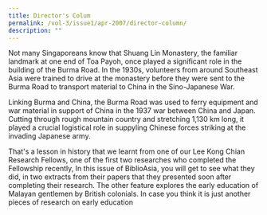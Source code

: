 ```yaml
---
title: Director's Colum
permalink: /vol-3/issue1/apr-2007/director-column/
description: ""
---
```

Not many Singaporeans know that Shuang Lin Monastery, the familiar landmark at one end of Toa Payoh, once played a significant role in the building of the Burma Road.  In the 1930s, volunteers from around Southeast Asia were trained to drive at the monastery before they were sent to the Burma Road to transport material to China in the Sino-Japanese War.

Linking Burma and China, the Burma Road was used to ferry equipment and war material in support of China in the 1937 war between China and Japan.  Cutting through rough mountain country and stretching 1,130 km long, it played a crucial logistical role in suppyling Chinese forces striking at the invading Japanese army.

That's a lesson in history that we learnt from one of our Lee Kong Chian Research Fellows, one of the first two researches who completed the Fellowship recently,  In this issue of BiblioAsia, you will get to see what they did, in two extracts from their papers that they presented soon after completing their research. The other feature explores the early education of Malayan gentlemen by British colonials. In case you think it is just another pieces of research on early education






